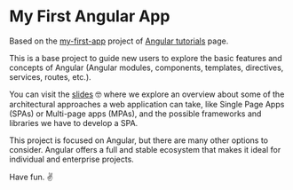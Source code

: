 # My First Angular App

Based on the [my-first-app](https://angular.io/tutorial/first-app) project of [Angular tutorials](https://angular.io/tutorial) page. 

This is a base project to guide new users to explore the basic features and concepts of Angular (Angular modules, components, templates, directives, services, routes, etc.).

You can visit the [slides](https://docs.google.com/presentation/d/1yEaVXoQL96MPInI0rXbauOh9orHFtZMmkp6mybTEJPM/edit?usp=sharing) 🤓 where we explore an overview about some of the architectural approaches a web application can take, like Single Page Apps (SPAs) or Multi-page apps (MPAs), and the possible frameworks and libraries we have to develop a SPA.

This project is focused on Angular, but there are many other options to consider. Angular offers a full and stable ecosystem that makes it ideal for individual and enterprise projects.

Have fun. ✌️